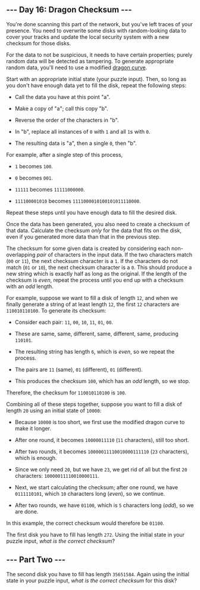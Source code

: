 ## --- Day 16: Dragon Checksum --- ##

You're done scanning this part of the network, but you've left traces
of your presence. You need to overwrite some disks with random-looking
data to cover your tracks and update the local security system with a
new checksum for those disks.

For the data to not be suspicious, it needs to have certain properties;
purely random data will be detected as tampering. To generate
appropriate random data, you'll need to use a modified [dragon curve](https://en.wikipedia.org/wiki/Dragon_curve).

Start with an appropriate initial state (your puzzle input). Then, so
long as you don't have enough data yet to fill the disk, repeat the
following steps:

  * Call the data you have at this point "a".

  * Make a copy of "a"; call this copy "b".

  * Reverse the order of the characters in "b".

  * In "b", replace all instances of `0` with `1` and all `1`s with `0`.

  * The resulting data is "a", then a single `0`, then "b".

For example, after a single step of this process,

  * `1` becomes `100`.

  * `0` becomes `001`.

  * `11111` becomes `11111000000`.

  * `111100001010` becomes `1111000010100101011110000`.

Repeat these steps until you have enough data to fill the desired disk.

Once the data has been generated, you also need to create a checksum of
that data. Calculate the checksum *only* for the data that fits on the
disk, even if you generated more data than that in the previous step.

The checksum for some given data is created by considering each
non-overlapping *pair* of characters in the input data. If the two
characters match (`00` or `11`), the next checksum character is a `1`.
If the characters do not match (`01` or `10`), the next checksum
character is a `0`. This should produce a new string which is exactly
half as long as the original. If the length of the checksum is *even*,
repeat the process until you end up with a checksum with an *odd*
length.

For example, suppose we want to fill a disk of length `12`, and when we
finally generate a string of at least length `12`, the first `12`
characters are `110010110100`. To generate its checksum:

  * Consider each pair: `11`, `00`, `10`, `11`, `01`, `00`.

  * These are same, same, different, same, different, same, producing `110101`.

  * The resulting string has length `6`, which is *even*, so we repeat
    the process.

  * The pairs are `11` (same), `01` (different), `01` (different).

  * This produces the checksum `100`, which has an *odd* length, so we
    stop.

Therefore, the checksum for `110010110100` is `100`.

Combining all of these steps together, suppose you want to fill a disk
of length `20` using an initial state of `10000`:

  * Because `10000` is too short, we first use the modified dragon
    curve to make it longer.

  * After one round, it becomes `10000011110` (`11` characters), still
    too short.

  * After two rounds, it becomes `10000011110010000111110` (`23`
    characters), which is enough.

  * Since we only need `20`, but we have `23`, we get rid of all but
    the first `20` characters: `10000011110010000111`.

  * Next, we start calculating the checksum; after one round, we have `0111110101`,
    which `10` characters long (*even*), so we continue.

  * After two rounds, we have `01100`, which is `5` characters long (*odd*),
    so we are done.

In this example, the correct checksum would therefore be `01100`.

The first disk you have to fill has length `272`. Using the initial
state in your puzzle input, *what is the correct checksum*?

## --- Part Two --- ##

The second disk you have to fill has length `35651584`. Again using the
initial state in your puzzle input, *what is the correct checksum* for
this disk?

